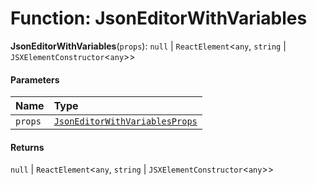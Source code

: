 # Function: JsonEditorWithVariables

**JsonEditorWithVariables**(`props`): `null` | `ReactElement`<`any`, `string` | `JSXElementConstructor`<`any`>>

#### Parameters

| Name | Type |
| :------ | :------ |
| `props` | [`JsonEditorWithVariablesProps`](/auto-docs/form-materials/interfaces/JsonEditorWithVariablesProps.md) |

#### Returns

`null` | `ReactElement`<`any`, `string` | `JSXElementConstructor`<`any`>>
